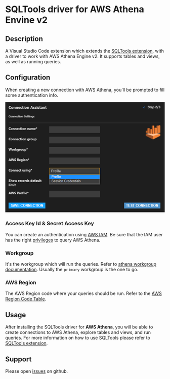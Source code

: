 # SQLTools driver for AWS Athena Envine v2

## Description

A Visual Studio Code extension which extends the [SQLTools extension](https://marketplace.visualstudio.com/items?itemName=mtxr.sqltools), with a driver to work with AWS Athena Engine v2. It supports tables and views, as well as running queries.

## Configuration

When creating a new connection with AWS Athena, you'll be prompted to fill some authentication info.

![Connection setup print](./docs/img/setup-connection.png)

### Access Key Id & Secret Access Key

You can create an authentication using [AWS IAM](https://aws.amazon.com/iam/). Be sure that the IAM user has the right [privileges](https://aws.amazon.com/premiumsupport/knowledge-center/access-denied-athena/) to query AWS Athena.

### Workgroup

It's the workgroup which will run the queries. Refer to [athena workgroup documentation](https://docs.aws.amazon.com/athena/latest/ug/user-created-workgroups.html).
Usually the `primary` workgroup is the one to go.

### AWS Region

The AWS Region code where your queries should be run.
Refer to the [AWS Region Code Table](https://docs.aws.amazon.com/AWSEC2/latest/UserGuide/using-regions-availability-zones.html#concepts-available-regions).

## Usage

After installing the SQLTools driver for __AWS Athena__, you will be able to create connections to AWS Athena, explore tables and views, and run queries.
For more information on how to use SQLTools please refer to [SQLTools extension](https://marketplace.visualstudio.com/items?itemName=mtxr.sqltools).

## Support

Please open [issues](https://github.com/kovihq/sqltools-athena-driver/issues) on github.
